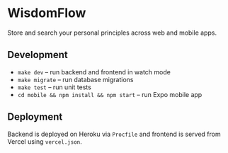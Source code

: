 # WisdomFlow

Store and search your personal principles across web and mobile apps.

## Development

- `make dev` – run backend and frontend in watch mode
- `make migrate` – run database migrations
- `make test` – run unit tests
- `cd mobile && npm install && npm start` – run Expo mobile app

## Deployment

Backend is deployed on Heroku via `Procfile` and frontend is served from Vercel using `vercel.json`.
